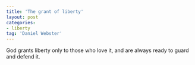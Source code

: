 ```yaml
---
title: 'The grant of liberty'
layout: post
categories:
- liberty
tag: 'Daniel Webster'
---
```


God grants liberty only to those who love it, and are always ready to guard and defend it.